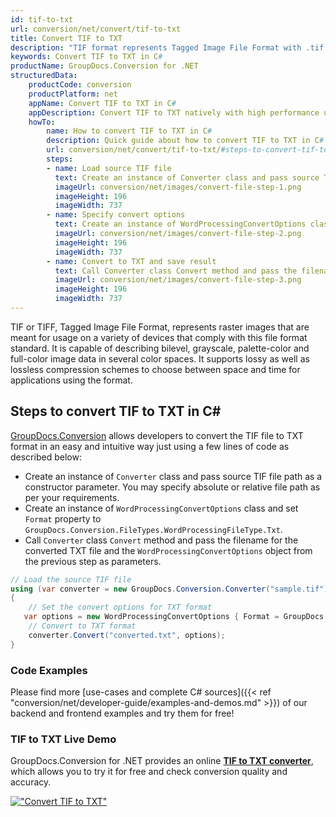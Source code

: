 ```yaml
---
id: tif-to-txt
url: conversion/net/convert/tif-to-txt
title: Convert TIF to TXT
description: "TIF format represents Tagged Image File Format with .tif extension. Learn how to convert TIF to TXT file programmatically in C# language using GroupDocs.Conversion for .NET library."
keywords: Convert TIF to TXT in C#
productName: GroupDocs.Conversion for .NET
structuredData:
    productCode: conversion
    productPlatform: net
    appName: Convert TIF to TXT in C#
    appDescription: Convert TIF to TXT natively with high performance using C# language and server side GroupDocs.Conversion for .NET APIs, without the use of any software like Microsoft or Open Office.
    howTo:
        name: How to convert TIF to TXT in C# 
        description: Quick guide about how to convert TIF to TXT in C# with high performance and accuracy.
        url: conversion/net/convert/tif-to-txt/#steps-to-convert-tif-to-txt-in-c
        steps:
        - name: Load source TIF file 
          text: Create an instance of Converter class and pass source TIF file path as a constructor parameter. You may specify absolute or relative file path as per your requirements. 
          imageUrl: conversion/net/images/convert-file-step-1.png
          imageHeight: 196
          imageWidth: 737
        - name: Specify convert options 
          text: Create an instance of WordProcessingConvertOptions class.
          imageUrl: conversion/net/images/convert-file-step-2.png
          imageHeight: 196
          imageWidth: 737
        - name: Convert to TXT and save result 
          text: Call Converter class Convert method and pass the filename for the converted HTML file and the WordProcessingConvertOptions object from the previous step as parameters.
          imageUrl: conversion/net/images/convert-file-step-3.png
          imageHeight: 196
          imageWidth: 737
---
```


TIF or TIFF, Tagged Image File Format, represents raster images that are meant for usage on a variety of devices that comply with this file format standard. It is capable of describing bilevel, grayscale, palette-color and full-color image data in several color spaces. It supports lossy as well as lossless compression schemes to choose between space and time for applications using the format.

## Steps to convert TIF to TXT in C#

[GroupDocs.Conversion](https://products.groupdocs.com/conversion/net) allows developers to convert the TIF file to TXT format in an easy and intuitive way just using a few lines of code as described below:

* Create an instance of `Converter` class and pass source TIF file path as a constructor parameter. You may specify absolute or relative file path as per your requirements. 
* Create an instance of `WordProcessingConvertOptions` class and set `Format` property to `GroupDocs.Conversion.FileTypes.WordProcessingFileType.Txt`.
* Call `Converter` class `Convert` method and pass the filename for the converted TXT file and the `WordProcessingConvertOptions` object from the previous step as parameters.

```csharp
// Load the source TIF file
using (var converter = new GroupDocs.Conversion.Converter("sample.tif"))
{
    // Set the convert options for TXT format
   var options = new WordProcessingConvertOptions { Format = GroupDocs.Conversion.FileTypes.WordProcessingFileType.Txt };
    // Convert to TXT format
    converter.Convert("converted.txt", options);
}
```

### Code Examples

Please find more [use-cases and complete C# sources]({{< ref "conversion/net/developer-guide/examples-and-demos.md" >}}) of our backend and frontend examples and try them for free!

### TIF to TXT Live Demo

GroupDocs.Conversion for .NET provides an online [**TIF to TXT converter**](https://products.groupdocs.app/conversion/tif-to-txt), which allows you to try it for free and check conversion quality and accuracy.

[!["Convert TIF to TXT"](conversion/net/images/convert-to-txt/convert-tif-to-txt.png)](https://products.groupdocs.app/conversion/tif-to-txt)